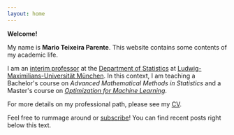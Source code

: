 ```yaml
---
layout: home
---
```


**Welcome!**

My name is **Mario Teixeira Parente**.
This website contains some contents of my academic life.

I am an [interim professor](https://www.statistik.uni-muenchen.de/personen/mitarbeitende/teixeira_parente/index.html) at the [Department of Statistics](https://www.en.statistik.uni-muenchen.de/index.html) at [Ludwig-Maximilians-Universität München](https://www.lmu.de/en/index.html).
In this context, I am teaching a Bachelor's course on _Advanced Mathematical Methods in Statistics_ and a Master's course on [_Optimization for Machine Learning_](https://slds-lmu.github.io/website_optimization/).

For more details on my professional path, please see my [CV](/cv.md).

Feel free to rummage around or [subscribe](/feed.xml)! You can find recent posts right below this text.

